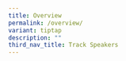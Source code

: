 ```yaml
---
title: Overview
permalink: /overview/
variant: tiptap
description: ""
third_nav_title: Track Speakers
---
```

